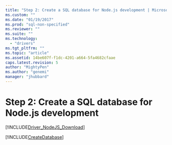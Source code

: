 ```yaml
---
title: "Step 2: Create a SQL database for Node.js development | Microsoft Docs"
ms.custom: ""
ms.date: "01/19/2017"
ms.prod: "sql-non-specified"
ms.reviewer: ""
ms.suite: ""
ms.technology: 
  - "drivers"
ms.tgt_pltfrm: ""
ms.topic: "article"
ms.assetid: 14be607f-f1dc-4201-a664-5fa4682cfaae
caps.latest.revision: 5
author: "MightyPen"
ms.author: "genemi"
manager: "jhubbard"
---
```

# Step 2: Create a SQL database for Node.js development
[!INCLUDE[Driver_NodeJS_Download](../../includes/driver_nodejs_download.md)]

[!INCLUDE[CreateDatabase](../../includes/createdatabase.md)]